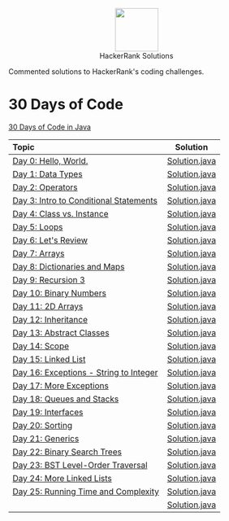 <p align="center">
    <a href="https://www.hackerrank.com/MagicDude4Eva">
        <img height="85" src="https://d3keuzeb2crhkn.cloudfront.net/hackerrank/assets/styleguide/logo_wordmark-f5c5eb61ab0a154c3ed9eda24d0b9e31.svg">
    </a>
    <br>HackerRank Solutions
</p>
<p>
Commented solutions to HackerRank's coding challenges.
</p>

# 30 Days of Code
<a href="https://www.hackerrank.com/domains/tutorials/30-days-of-code">30 Days of Code in Java</a>

| Topic                                                                                                                         |                                                                                   Solution                                                                                  |
|:------------------------------------------------------------------------------------------------------------------------------|:---------------------------------------------------------------------------------------------------------------------------------------------------------------------------:|
|[Day  0: Hello, World.](https://www.hackerrank.com/challenges/30-hello-world/problem)                                          |[Solution.java](https://github.com/magicdude4eva/HackerRank/blob/master/src/practice/tutorials/thirtydaysofcode/day00helloworld/Solution.java)                               |
|[Day  1: Data Types](https://www.hackerrank.com/challenges/30-data-types/problem)                                              |[Solution.java](https://github.com/magicdude4eva/HackerRank/blob/master/src/practice/tutorials/thirtydaysofcode/day01datatypes/Solution.java)                                |
|[Day  2: Operators](https://www.hackerrank.com/challenges/30-operators/problem)                                                |[Solution.java](https://github.com/magicdude4eva/HackerRank/blob/master/src/practice/tutorials/thirtydaysofcode/day02operators/Solution.java)                                |
|[Day  3: Intro to Conditional Statements](https://www.hackerrank.com/challenges/30-conditional-statements/copy-from/74824985)  |[Solution.java](https://github.com/magicdude4eva/HackerRank/blob/master/src/practice/tutorials/thirtydaysofcode/day03introtoconditionalstatements/Solution.java)             |
|[Day  4: Class vs. Instance](https://www.hackerrank.com/challenges/30-class-vs-instance/problem)                               |[Solution.java](https://github.com/magicdude4eva/HackerRank/blob/master/src/practice/tutorials/thirtydaysofcode/day04classvsinstance/Solution.java)                          |
|[Day  5: Loops](https://www.hackerrank.com/challenges/30-loops/problem)                                                        |[Solution.java](https://github.com/magicdude4eva/HackerRank/blob/master/src/practice/tutorials/thirtydaysofcode/day05loops/Solution.java)                                    |
|[Day  6: Let's Review](https://www.hackerrank.com/challenges/30-review-loop/problem)                                           |[Solution.java](https://github.com/magicdude4eva/HackerRank/blob/master/src/practice/tutorials/thirtydaysofcode/day06letsreview/Solution.java)                               |
|[Day  7: Arrays](https://www.hackerrank.com/challenges/30-arrays/problem)                                                      |[Solution.java](https://github.com/magicdude4eva/HackerRank/blob/master/src/practice/tutorials/thirtydaysofcode/day07arrays/Solution.java)                                   |
|[Day  8: Dictionaries and Maps](https://www.hackerrank.com/challenges/30-dictionaries-and-maps/problem)                        |[Solution.java](https://github.com/magicdude4eva/HackerRank/blob/master/src/practice/tutorials/thirtydaysofcode/day08dictionariesandmaps/Solution.java)                      |
|[Day  9: Recursion 3](https://www.hackerrank.com/challenges/30-recursion/problem)                                              |[Solution.java](https://github.com/magicdude4eva/HackerRank/blob/master/src/practice/tutorials/thirtydaysofcode/day09recursion3/Solution.java)                               |
|[Day 10: Binary Numbers](https://www.hackerrank.com/challenges/30-binary-numbers/problem)                                      |[Solution.java](https://github.com/magicdude4eva/HackerRank/blob/master/src/practice/tutorials/thirtydaysofcode/day10binarynumbers/Solution.java)                            |
|[Day 11: 2D Arrays](https://www.hackerrank.com/challenges/30-2d-arrays/problem)                                                |[Solution.java](https://github.com/magicdude4eva/HackerRank/blob/master/src/practice/tutorials/thirtydaysofcode/day112darrays/Solution.java)                                 |
|[Day 12: Inheritance](https://www.hackerrank.com/challenges/30-inheritance/problem)                                            |[Solution.java](https://github.com/magicdude4eva/HackerRank/blob/master/src/practice/tutorials/thirtydaysofcode/day12inheritance/Solution.java)                              |
|[Day 13: Abstract Classes](https://www.hackerrank.com/challenges/30-abstract-classes/problem)                                  |[Solution.java](https://github.com/magicdude4eva/HackerRank/blob/master/src/practice/tutorials/thirtydaysofcode/day13abstractclasses/Solution.java)                          |
|[Day 14: Scope](https://www.hackerrank.com/challenges/30-scope/problem)                                                        |[Solution.java](https://github.com/magicdude4eva/HackerRank/blob/master/src/practice/tutorials/thirtydaysofcode/day14scope/Solution.java)                                    |
|[Day 15: Linked List](https://www.hackerrank.com/challenges/30-linked-list/problem)                                            |[Solution.java](https://github.com/magicdude4eva/HackerRank/blob/master/src/practice/tutorials/thirtydaysofcode/day15linkedlist/Solution.java)                               |
|[Day 16: Exceptions - String to Integer](https://www.hackerrank.com/challenges/30-exceptions-string-to-integer/problem)        |[Solution.java](https://github.com/magicdude4eva/HackerRank/blob/master/src/practice/tutorials/thirtydaysofcode/day16stringtointeger/Solution.java)                          |
|[Day 17: More Exceptions](https://www.hackerrank.com/challenges/30-more-exceptions/problem)                                    |[Solution.java](https://github.com/magicdude4eva/HackerRank/blob/master/src/practice/tutorials/thirtydaysofcode/day17moreexceptions/Solution.java)                           |
|[Day 18: Queues and Stacks](https://www.hackerrank.com/challenges/30-queues-stacks/problem)                                    |[Solution.java](https://github.com/magicdude4eva/HackerRank/blob/master/src/practice/tutorials/thirtydaysofcode/day18queuesandstacks/Solution.java)                          |
|[Day 19: Interfaces](https://www.hackerrank.com/challenges/30-interfaces/problem)                                              |[Solution.java](https://github.com/magicdude4eva/HackerRank/blob/master/src/practice/tutorials/thirtydaysofcode/day19interfaces/Solution.java)                               |
|[Day 20: Sorting](https://www.hackerrank.com/challenges/30-sorting/problem)                                                    |[Solution.java](https://github.com/magicdude4eva/HackerRank/blob/master/src/practice/tutorials/thirtydaysofcode/day20sorting/Solution.java)                                  |
|[Day 21: Generics](https://www.hackerrank.com/challenges/30-generics/problem)                                                  |[Solution.java](https://github.com/magicdude4eva/HackerRank/blob/master/src/practice/tutorials/thirtydaysofcode/day21generics/Generics.java)                                 |
|[Day 22: Binary Search Trees](https://www.hackerrank.com/challenges/30-binary-search-trees/problem)                            |[Solution.java](https://github.com/magicdude4eva/HackerRank/blob/master/src/practice/tutorials/thirtydaysofcode/day22binarysearchtrees/Solution.java)                        |
|[Day 23: BST Level-Order Traversal](https://www.hackerrank.com/challenges/30-binary-trees/problem)                             |[Solution.java](https://github.com/magicdude4eva/HackerRank/blob/master/src/practice/tutorials/thirtydaysofcode/day23bstlevelordertraversal/Solution.java)                   |
|[Day 24: More Linked Lists](https://www.hackerrank.com/challenges/30-linked-list-deletion/problem)                             |[Solution.java](https://github.com/magicdude4eva/HackerRank/blob/master/src/practice/tutorials/thirtydaysofcode/day24morelinkedlists/Solution.java)                          |
|[Day 25: Running Time and Complexity](https://www.hackerrank.com/challenges/30-running-time-and-complexity/problem)            |[Solution.java](https://github.com/magicdude4eva/HackerRank/blob/master/src/practice/tutorials/thirtydaysofcode/day25runningtimeandcomplexity/Solution.java)                 |
|[]()              |[Solution.java]()                                  |

